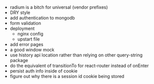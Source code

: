 * radium is a bitch for universal (vendor prefixes)
* DRY style
* add authentication to mongodb
* form validation
* deployment
    * nginx config
    * upstart file
* add error pages
* a good window mock
* use history api location rather than relying on other query-string package
* do the equivalent of transitionTo for react-router instead of onEnter
* persist auth info inside of cookie
* figure out why there is a session id cookie being stored
